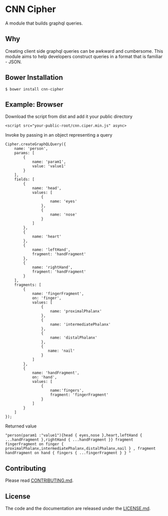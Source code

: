# CNN Cipher

A module that builds graphql queries.

## Why

Creating client side graphql queries can be awkward and cumbersome. This module
aims to help developers construct queries in a format that is familiar - JSON.

## Bower Installation

```shell
$ bower install cnn-cipher
```

## Example: Browser

Download the script from dist and add it your public directory

```
<script src="your-public-root/cnn.ciper.min.js" async>
```

Invoke by passing in an object representing a query

```
Cipher.createGraphQLQuery({
    name: 'person',
    params: [
        {
            name: 'param1',
            value: 'value1'
        }
    ],
    fields: [
        {
            name: 'head', 
            values: [
                { 
                    name: 'eyes'
                }, 
                {
                    name: 'nose'
                }
            ]
        },
        {
            name: 'heart'
        },
        {
            name: 'leftHand',
            fragment: 'handFragment'
        }, 
        {
            name: 'rightHand',
            fragment: 'handFragment'
        }
    ],
    fragments: [ 
        { 
            name: 'fingerFragment', 
            on: 'finger',
            values: [
                { 
                    name: 'proximalPhalanx'
                },
                { 
                    name: 'intermediatePhalanx'
                },
                { 
                    name: 'distalPhalanx'
                },
                {
                   name: 'nail'
                }
            ]
        }, 
        { 
            name: 'handFragment', 
            on: 'hand', 
            values: [
                { 
                    name:'fingers',
                    fragment: 'fingerFragment'
                }
            ]
        }
    ]
});
```

Returned value

```
"person(param1 :"value1"){head { eyes,nose },heart,leftHand { ...handFragment },rightHand { ...handFragment }} fragment fingerFragment on finger { proximalPhalanx,intermediatePhalanx,distalPhalanx,nail } , fragment handFragment on hand { fingers { ...fingerFragment } } "
```

## Contributing

Please read [CONTRIBUTING.md](CONTRIBUTING.md).

## License

The code and the documentation are released under the [LICENSE.md](LICENSE.md).
